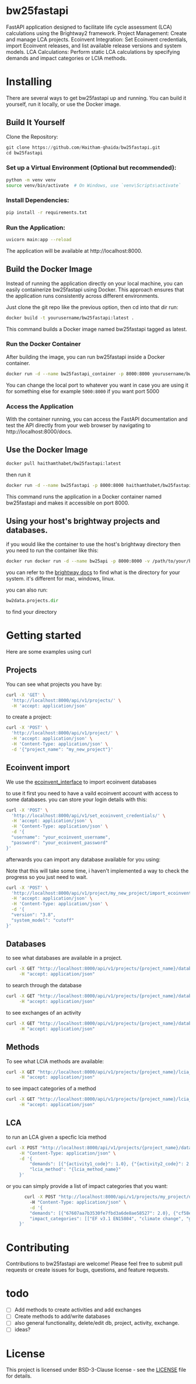 # bw25fastapi

FastAPI application designed to facilitate life cycle assessment (LCA) calculations using the Brightway2 framework.
    Project Management: Create and manage LCA projects.
    Ecoinvent Integration: Set Ecoinvent credentials, import Ecoinvent releases, and list available release versions and system models.
    LCA Calculations: Perform static LCA calculations by specifying demands and impact categories or LCIA methods.

# Installing

There are several ways to get bw25fastapi up and running. You can build it yourself, run it locally, or use the Docker image.

## Build It Yourself
Clone the Repository:
```python
git clone https://github.com/Haitham-ghaida/bw25fastapi.git
cd bw25fastapi
```
### Set up a Virtual Environment (Optional but recommended):
```bash
python -m venv venv
source venv/bin/activate  # On Windows, use `venv\Scripts\activate`
```
### Install Dependencies:
```bash
pip install -r requirements.txt
```
### Run the Application:
```bash
uvicorn main:app --reload
```
The application will be available at http://localhost:8000.

## Build the Docker Image

Instead of running the application directly on your local machine, you can easily containerize bw25fastapi using Docker. This approach ensures that the application runs consistently across different environments.

Just clone the git repo like the previous option, then cd into that dir
run:
```bash
docker build -t yourusername/bw25fastapi:latest .
```

This command builds a Docker image named bw25fastapi tagged as latest.

### Run the Docker Container

After building the image, you can run bw25fastapi inside a Docker container.
```bash
docker run -d --name bw25fastapi_container -p 8000:8000 yourusername/bw25fastapi:latest
```
You can change the local port to whatever you want in case you are using it for something else for example `5000:8000` if you want port 5000

### Access the Application

With the container running, you can access the FastAPI documentation and test the API directly from your web browser by navigating to http://localhost:8000/docs.

## Use the Docker Image
```bash
docker pull haithamthabet/bw25fastapi:latest
```
then run it
```bash
docker run -d --name bw25fastapi -p 8000:8000 haithamthabet/bw25fastapi:latest
```

This command runs the application in a Docker container named bw25fastapi and makes it accessible on port 8000.

## Using your host's brightway projects and databases.

if you would like the container to use the host's brightway directory then you need to run the container like this:
```bash
docker run docker run -d --name bw25api -p 8000:8000 -v /path/to/your/brightway/dir:/root/.local/share/Brightway3 haithamthabet/bw25fastapi:latest
```

you can refer to the [brightway docs](https://docs.brightway.dev/en/latest/content/faq/data_management.html#where-is-my-data-saved) to find what is the directory for your system. it's different for mac, windows, linux.

you can also run:
```python
bw2data.projects.dir
```
to find your directory

# Getting started

Here are some examples using curl

## Projects

You can see what projects you have by:
```bash
curl -X 'GET' \
  'http://localhost:8000/api/v1/projects/' \
  -H 'accept: application/json'
```

to create a project:
```bash
curl -X 'POST' \
  'http://localhost:8000/api/v1/project/' \
  -H 'accept: application/json' \
  -H 'Content-Type: application/json' \
  -d '{"project_name": "my_new_project"}'
```

## Ecoinvent import

We use the [ecoinvent_interface](https://github.com/brightway-lca/ecoinvent_interface) to import ecoinvent databases

to use it first you need to have a vaild ecoinvent account with access to some databases. you can store your login details with this:

```bash
curl -X 'POST' \
  'http://localhost:8000/api/v1/set_ecoinvent_credentials/' \
  -H 'accept: application/json' \
  -H 'Content-Type: application/json' \
  -d '{
  "username": "your_ecoinvent_username",
  "password": "your_ecoinvent_password"
}'
```

afterwards you can import any database available for you using:

Note that this will take some time, i haven't implemented a way to check the progress so you just need to wait.

```bash
curl -X 'POST' \
  'http://localhost:8000/api/v1/project/my_new_project/import_ecoinvent/' \
  -H 'accept: application/json' \
  -H 'Content-Type: application/json' \
  -d '{
  "version": "3.8",
  "system_model": "cutoff"
}'
```

## Databases

to see what databases are available in a project.

```bash
curl -X GET "http://localhost:8000/api/v1/projects/{project_name}/database" \
     -H "accept: application/json"
```

to search through the database

```bash
curl -X GET "http://localhost:8000/api/v1/projects/{project_name}/database/{database_name}/activity/search?search_term={search_term}" \
     -H "accept: application/json"
```

to see exchanges of an activity

```bash
curl -X GET "http://localhost:8000/api/v1/projects/{project_name}/database/{database_name}/activity/{activity_code}/exchanges" \
     -H "accept: application/json"
```

## Methods

To see what LCIA methods are available:

```bash
curl -X GET "http://localhost:8000/api/v1/projects/{project_name}/lcia_methods" \
     -H "accept: application/json"
```

to see impact categories of a method

```bash
curl -X GET "http://localhost:8000/api/v1/projects/{project_name}/lcia_methods/{lcia_method}/impact_categories" \
     -H "accept: application/json"
```

## LCA

to run an LCA given a specfic lcia method

```bash
curl -X POST "http://localhost:8000/api/v1/projects/{project_name}/database/{database_name}/lca" \
     -H "Content-Type: application/json" \
     -d '{
         "demands": [{"{activity1_code}": 1.0}, {"{activity2_code}": 2.0}],
         "lcia_method": "{lcia_method_name}"
     }'
```

or you can simply provide a list of impact categories that you want:

```bash
       curl -X POST "http://localhost:8000/api/v1/projects/my_project/database/ecoinvent-3.9-cutoff/lca" \  
         -H "Content-Type: application/json" \
         -d '{
         "demands": [{"67607aa7b3530fe7fbd3a6de8ae58527": 2.0}, {"cf58e5107752177423205ce5e78d16f4": 1}],
         "impact_categories": [["EF v3.1 EN15804", "climate change", "global warming potential (GWP100)"]]
     }'
```

# Contributing

Contributions to bw25fastapi are welcome! Please feel free to submit pull requests or create issues for bugs, questions, and feature requests.

# todo
- [ ] Add methods to create activities and add exchanges
- [ ] Create methods to add/write databases
- [ ] also general functionality, delete/edit db, project, activity, exchange.
- [ ] ideas?

# License
This project is licensed under BSD-3-Clause license - see the [LICENSE](LICENSE) file for details.
